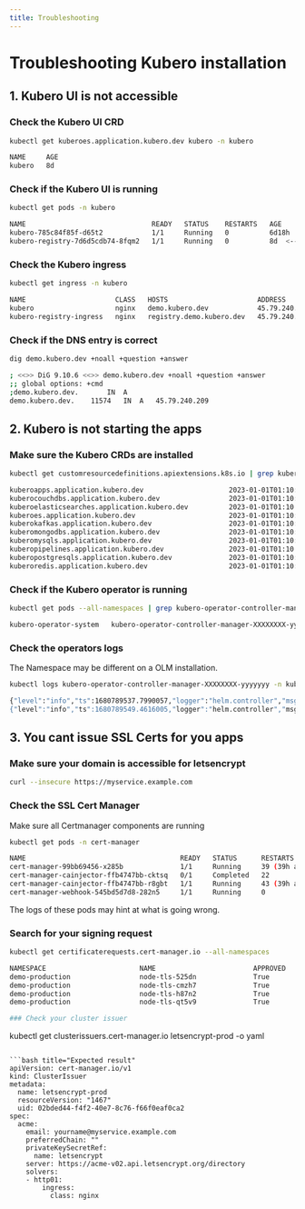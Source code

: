 ```yaml
---
title: Troubleshooting
---
```


# Troubleshooting Kubero installation

## 1. Kubero UI is not accessible

### Check the Kubero UI CRD

```bash
kubectl get kuberoes.application.kubero.dev kubero -n kubero
```

```bash title="Expected result"
NAME     AGE
kubero   8d
```

### Check if the Kubero UI is running

```bash
kubectl get pods -n kubero
```

```bash title="Expected result"
NAME                               READY   STATUS    RESTARTS   AGE
kubero-785c84f85f-d65t2            1/1     Running   0          6d18h
kubero-registry-7d6d5cdb74-8fqm2   1/1     Running   0          8d  <---- Optional
```

### Check the Kubero ingress

```bash
kubectl get ingress -n kubero
```

```bash title="Expected result"
NAME                      CLASS   HOSTS                      ADDRESS         PORTS     AGE
kubero                    nginx   demo.kubero.dev            45.79.240.209   80, 443   126d
kubero-registry-ingress   nginx   registry.demo.kubero.dev   45.79.240.209   80, 443   8d  <---- Optional
```

### Check if the DNS entry is correct

```bash
dig demo.kubero.dev +noall +question +answer
```

```bash title="Expected result"
; <<>> DiG 9.10.6 <<>> demo.kubero.dev +noall +question +answer
;; global options: +cmd
;demo.kubero.dev.		IN	A
demo.kubero.dev.	11574	IN	A	45.79.240.209
```

## 2. Kubero is not starting the apps

### Make sure the Kubero CRDs are installed

```bash
kubectl get customresourcedefinitions.apiextensions.k8s.io | grep kubero
```

```bash title="Expected result"
kuberoapps.application.kubero.dev                     2023-01-01T01:10:42Z
kuberocouchdbs.application.kubero.dev                 2023-01-01T01:10:43Z
kuberoelasticsearches.application.kubero.dev          2023-01-01T01:10:43Z
kuberoes.application.kubero.dev                       2023-01-01T01:10:43Z
kuberokafkas.application.kubero.dev                   2023-01-01T01:10:44Z
kuberomongodbs.application.kubero.dev                 2023-01-01T01:10:44Z
kuberomysqls.application.kubero.dev                   2023-01-01T01:10:44Z
kuberopipelines.application.kubero.dev                2023-01-01T01:10:45Z
kuberopostgresqls.application.kubero.dev              2023-01-01T01:10:45Z
kuberoredis.application.kubero.dev                    2023-01-01T01:10:45Z
```

### Check if the Kubero operator is running

```bash
kubectl get pods --all-namespaces | grep kubero-operator-controller-manager
```

```bash title="Expected result"
kubero-operator-system   kubero-operator-controller-manager-XXXXXXXX-yyyyyyy   2/2     Running     2 (19h ago)     9d
```

### Check the operators logs
The Namespace may be different on a OLM installation.

```bash
kubectl logs kubero-operator-controller-manager-XXXXXXXX-yyyyyyy -n kubero-operator-system -f
```

```bash title="Expected result"
{"level":"info","ts":1680789537.7990057,"logger":"helm.controller","msg":"Reconciled release","namespace":"tools-production","name":"cyberchef","apiVersion":"applicat^C{"level":"info","ts":1680789547.8039916,"logger":"helm.controller","msg":"Reconciled release","namespace":"kubero-demo","name":"demo","apiVersion":"application.kubero.dev/v1alpha1","kind":"KuberoPipeline","release":"demo"}
{"level":"info","ts":1680789549.4616005,"logger":"helm.controller","msg":"Reconciled release","namespace":"tools-production","name":"rsshub","apiVersion":"application.kubero.dev/v1alpha1","kind":"KuberoApp","release":"rsshub"}
```


## 3. You cant issue SSL Certs for you apps

### Make sure your domain is accessible for letsencrypt

```bash
curl --insecure https://myservice.example.com
```

### Check the SSL Cert Manager

Make sure all Certmanager components are running 
```bash
kubectl get pods -n cert-manager
```

```bash title="Expected result"
NAME                                      READY   STATUS      RESTARTS       AGE
cert-manager-99bb69456-x285b              1/1     Running     39 (39h ago)   171d
cert-manager-cainjector-ffb4747bb-cktsq   0/1     Completed   22             218d
cert-manager-cainjector-ffb4747bb-r8gbt   1/1     Running     43 (39h ago)   171d
cert-manager-webhook-545bd5d7d8-282n5     1/1     Running     0              171d
```
The logs of these pods may hint at what is going wrong.

### Search for your signing request

```bash
kubectl get certificaterequests.cert-manager.io --all-namespaces
```

```bash title="Expected result"
NAMESPACE                       NAME                        APPROVED   DENIED   READY   ISSUER             REQUESTOR                                         AGE
demo-production                 node-tls-525dn              True                True    letsencrypt-prod   system:serviceaccount:cert-manager:cert-manager   194d
demo-production                 node-tls-cmzh7              True                True    letsencrypt-prod   system:serviceaccount:cert-manager:cert-manager   74d
demo-production                 node-tls-h87n2              True                True    letsencrypt-prod   system:serviceaccount:cert-manager:cert-manager   134d
demo-production                 node-tls-qt5v9              True                True    letsencrypt-prod   system:serviceaccount:cert-manager:cert-manager   14d

### Check your cluster issuer

```
kubectl get clusterissuers.cert-manager.io letsencrypt-prod -o yaml
```

```bash title="Expected result"
apiVersion: cert-manager.io/v1
kind: ClusterIssuer
metadata:
  name: letsencrypt-prod
  resourceVersion: "1467"
  uid: 02bded44-f4f2-40e7-8c76-f66f0eaf0ca2
spec:
  acme:
    email: yourname@myservice.example.com
    preferredChain: ""
    privateKeySecretRef:
      name: letsencrypt
    server: https://acme-v02.api.letsencrypt.org/directory
    solvers:
    - http01:
        ingress:
          class: nginx
```
